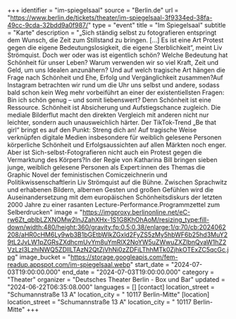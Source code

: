 +++
identifier = "im-spiegelsaal"
source = "Berlin.de"
url = "https://www.berlin.de/tickets/theater/im-spiegelsaal-3f9334ed-38fa-49cc-9cda-32bdd9a0f987/"
type = "event"
title = "Im Spiegelsaal"
subtitle = "Karte"
description = "„Sich ständig selbst zu fotografieren entspringt dem Wunsch, die Zeit zum Stillstand zu bringen. […] Es ist eine Art Protest gegen die eigene Bedeutungslosigkeit, die eigene Sterblichkeit“, meint Liv Strömquist. Doch wer oder was ist eigentlich schön? Welche Bedeutung hat Schönheit für unser Leben? Warum verwenden wir so viel Kraft, Zeit und Geld, um uns Idealen anzunähern? Und auf welch tragische Art hängen die Frage nach Schönheit und Ehe, Erfolg und Vergänglichkeit zusammen?Auf Instagram betrachten wir rund um die Uhr uns selbst und andere, sodass bald schon kein Weg mehr vorbeiführt an einer der existentiellsten Fragen: Bin ich schön genug – und somit liebenswert? Denn Schönheit ist eine Ressource. Schönheit ist Absicherung und Aufstiegschance zugleich. Die mediale Bilderflut macht den direkten Vergleich mit anderen nicht nur leichter, sondern auch unausweichlich härter. Der TikTok-Trend „Be that girl“ bringt es auf den Punkt: Streng dich an! Auf tragische Weise verknüpfen digitale Medien insbesondere für weiblich gelesene Personen körperliche Schönheit und Erfolgsaussichten auf allen Märkten noch enger. Aber ist Sich-selbst-Fotografieren nicht auch ein Protest gegen die Vermarktung des Körpers?In der Regie von Katharina Bill bringen sieben junge, weiblich gelesene Personen als Expert:innen des Themas die Graphic Novel der feministischen Comiczeichnerin und Politikwissenschaftlerin Liv Strömquist auf die Bühne. Zwischen Sprachwitz und erhabenen Bildern, albernen Gesten und großen Gefühlen wird die Auseinandersetzung mit dem europäischen Schönheitsdiskurs der letzten 2000 Jahre zu einer rasanten Lecture-Performance.Programmzettel zum Selberdrucken"
image = "https://imgproxy.berlinonline.net/eC-rw6Zt_qblbLZXNOMw2lnJZahXHx-1S1G8KhOhAoM/resizing_type:fill-down/width:480/height:360/gravity:fp:0.5:0.38/enlarge:1/q:70/cb:2024062208/aHR0cHM6Ly9wb3B1bGEtbWlkZGxld2FyZS5zMy5hbWF6b25hd3MuY29tL2JvLW1pZGRsZXdhcmUvYm8uYmRlX2NoYW5uZWwuZXZlbnQvaW1hZ2VzLzI3LzhiNWQ5ZDllLTAzN2QtZjVhNi0zZDFiLThhMTk0ZjhkOTExZC5qcGc.jpg"
image_bucket = "https://storage.googleapis.com/fem-readup.appspot.com/im-spiegelsaal.webp"
start_date = "2024-07-03T19:00:00.000"
end_date = "2024-07-03T19:00:00.000"
category = "Theater"
organizer = "Deutsches Theater Berlin - Box und Bar"
updated = "2024-06-22T06:35:08.000"
languages = []
[contact]
location_street = "Schumannstraße 13 A"
location_city = " 10117 Berlin-Mitte"
[location]
location_street = "Schumannstraße 13 A"
location_city = " 10117 Berlin-Mitte"
+++
